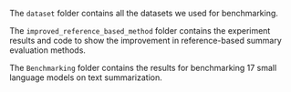 The `dataset` folder contains all the datasets we used for benchmarking.

The `improved_reference_based_method` folder contains the experiment results and code to show the improvement in reference-based summary evaluation methods.

The `Benchmarking` folder contains the results for benchmarking 17 small language models on text summarization.
